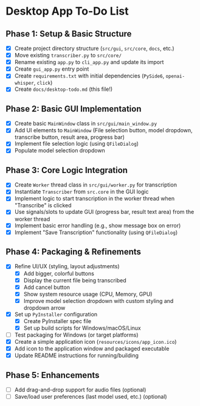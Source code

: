 # Desktop App To-Do List

## Phase 1: Setup & Basic Structure

- [x] Create project directory structure (`src/gui`, `src/core`, `docs`, etc.)
- [x] Move existing `transcriber.py` to `src/core/`
- [x] Rename existing `app.py` to `cli_app.py` and update its import
- [x] Create `gui_app.py` entry point
- [x] Create `requirements.txt` with initial dependencies (`PySide6`, `openai-whisper`, `click`)
- [x] Create `docs/desktop-todo.md` (this file!)

## Phase 2: Basic GUI Implementation

- [x] Create basic `MainWindow` class in `src/gui/main_window.py`
- [x] Add UI elements to `MainWindow` (File selection button, model dropdown, transcribe button, result area, progress bar)
- [x] Implement file selection logic (using `QFileDialog`)
- [x] Populate model selection dropdown

## Phase 3: Core Logic Integration

- [x] Create `Worker` thread class in `src/gui/worker.py` for transcription
- [x] Instantiate `Transcriber` from `src.core` in the GUI logic
- [x] Implement logic to start transcription in the worker thread when "Transcribe" is clicked
- [x] Use signals/slots to update GUI (progress bar, result text area) from the worker thread
- [x] Implement basic error handling (e.g., show message box on error)
- [x] Implement "Save Transcription" functionality (using `QFileDialog`)

## Phase 4: Packaging & Refinements

- [x] Refine UI/UX (styling, layout adjustments)
  - [x] Add bigger, colorful buttons
  - [x] Display the current file being transcribed
  - [x] Add cancel button
  - [x] Show system resource usage (CPU, Memory, GPU)
  - [x] Improve model selection dropdown with custom styling and dropdown arrow
- [x] Set up `PyInstaller` configuration
  - [x] Create PyInstaller spec file
  - [x] Set up build scripts for Windows/macOS/Linux
- [ ] Test packaging for Windows (or target platforms)
- [x] Create a simple application icon (`resources/icons/app_icon.ico`)
- [x] Add icon to the application window and packaged executable
- [x] Update README instructions for running/building

## Phase 5: Enhancements
- [ ] Add drag-and-drop support for audio files (optional)
- [ ] Save/load user preferences (last model used, etc.) (optional)